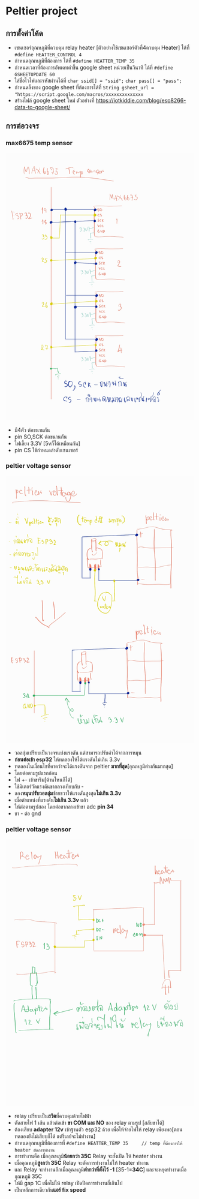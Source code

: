 # Peltier project
## การตั้งค่าโค้ด

 - เซนเซอร์อุณหภูมิที่ควบคุม relay heater [ตัวอย่างใช้เซนเซอร์ตัวที่4ควบคุม Heater] ได้ที่
  `#define HEATTER_CONTROL 4`
  - กำหนดอุณหภูมิที่ต้องการ ได้ที่
  `#define HEATTER_TEMP 35`
 - กำหนดเวลาที่ต้องการอัพเดทค่าขึ้น google sheet หน่วยเป็นวินาที ได้ที่
  `#define GSHEETUPDATE 60`
  - ใส่ชื่อไวไฟและรหัสผ่านได้ที่
   `char ssid[] = "ssid";`
`char pass[] = "pass";`
 - กำหนดลิ้งของ google sheet ที่ต้องการได้ที่
  `String gsheet_url = "https://script.google.com/macros/xxxxxxxxxxxxxx`
  - สร้างไฟล์ google sheet ใหม่ ตัวอย่างที่ https://iotkiddie.com/blog/esp8266-data-to-google-sheet/

## การต่อวงจร
### max6675 temp sensor
![max6675 temperature sensor](max6675.jpg)

 - มี4ตัว ต่อขนานกัน
 - pin SO,SCK ต่อขนานกัน
 - ไฟเลี้ยง 3.3V [5vก็ได้เหมือนกัน]
 - pin CS ใช้กำหนดลำดับเซนเซอร์

### peltier voltage sensor
![peltier voltage sensor](peltier_voltage.jpg)

 - วอลลุ่มเปรียบเป็นวงจรแบ่งแรงดัน แต่สามารถปรับค่าได้จากการหมุน
 - **ก่อนต่อเข้า esp32** ให้ทดลองให้ได้แรงดันไม่เกิน 3.3v
 - ทดลองในเงื่อนไขที่คาดว่าจะได้แรงดันจาก peltier **มากที่สุด**[อุณหภูมิต่างกันมากสุด]
 - โดยต่อตามรูปแรกก่อน
 - ไฟ +- เข้าขาริม[ด้านไหนก็ได้]
 - ใช้มิเตอร์วัดแรงดันขากลางเทียบกับ -
 - ลอง**หมุนปรับวอลลุ่ม**ซ้ายขวาให้แรงดันสูงสุด**ไม่เกิน 3.3v**
 - เมื่อตำแหน่งที่แรงดัน**ไม่เกิน 3.3v** แล้ว
 - ให้ต่อตามรูปสอง โดยต่อขากลางเข้าขา adc **pin 34**
 - ขา - ต่อ gnd

### peltier voltage sensor
![relay heater control](relay_heater.jpg)

 - relay เปรียบเป็น**สวิต**ที่ควบคุมด้วยไฟฟ้า
 - ตัดสายไฟ 1 เส้น แล้วต่อเข้า **ขา COM และ NO** ของ relay ตามรูป [สลับขาได้]
 - ต้องเสียบ **adapter 12v** เข้าฐานตัว esp32 ด้วย เพื่อให้จ่ายไฟให้ relay เพียงพอ[ตอนทดลองยังไม่เสียบก็ได้ แต่รีเลย์จะไม่ทำงาน]
 - กำหนดอุณหภูมิที่ต้องการที่
   `#define HEATTER_TEMP 35     // temp ที่ต้องการให้ heater ตัดการทำงาน`
  - การทำงานคือ เมื่ออุณหภูมิ**น้อยกว่า 35C** Relay จะสั่งเปิด ให้ heater ทำงาน
  - เมื่ออุณหภูมิ**สูงกว่า 35C** Relay จะตัดการทำงานไม่ให้ heater ทำงาน
  - และ Relay จะทำงานอีกเมื่ออุณหภูมิ**ต่ำกว่าที่ตั้งไว้ -1** [35-1=**34C**] และจะหยุดทำงานเมื่ออุณหภูมิ 35C
  - ให้มี gap 1C เพื่อไม่ให้ relay เปิดปิดการทำงานถี่เกินไป
  - เป็นหลักการเดียวกัน**แอร์ fix speed**
